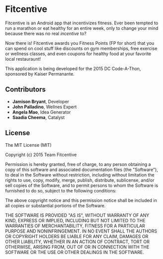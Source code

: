 # Fitcentive

Fitcentive is an Android app that incentivizes fitness. Ever been tempted to run a marathon or eat
healthy for an entire week, only to change your mind because there was no real *incentive* to?

Now there is! Fitcentive awards you Fitness Points (FP for short) that you can spend on cool stuff
like discounts on gym memberships, free exercise or wellness classes, and even coupons for healthy
food at your favorite local restauraunt!

This application is being developed for the 2015 DC Code-A-Thon, sponsored by Kaiser Permanante.

## Contributors

* **Jamison Bryant**, Developer
* **John Palladino**, Wellnes Expert
* **Angela Mao**, Idea Generator
* **Saadia Cheema**, Catalyst

## License

The MIT License (MIT)

Copyright (c) 2015 Team Fitcentive

Permission is hereby granted, free of charge, to any person obtaining a copy
of this software and associated documentation files (the "Software"), to deal
in the Software without restriction, including without limitation the rights
to use, copy, modify, merge, publish, distribute, sublicense, and/or sell
copies of the Software, and to permit persons to whom the Software is
furnished to do so, subject to the following conditions:

The above copyright notice and this permission notice shall be included in
all copies or substantial portions of the Software.

THE SOFTWARE IS PROVIDED "AS IS", WITHOUT WARRANTY OF ANY KIND, EXPRESS OR
IMPLIED, INCLUDING BUT NOT LIMITED TO THE WARRANTIES OF MERCHANTABILITY,
FITNESS FOR A PARTICULAR PURPOSE AND NONINFRINGEMENT. IN NO EVENT SHALL THE
AUTHORS OR COPYRIGHT HOLDERS BE LIABLE FOR ANY CLAIM, DAMAGES OR OTHER
LIABILITY, WHETHER IN AN ACTION OF CONTRACT, TORT OR OTHERWISE, ARISING FROM,
OUT OF OR IN CONNECTION WITH THE SOFTWARE OR THE USE OR OTHER DEALINGS IN
THE SOFTWARE.